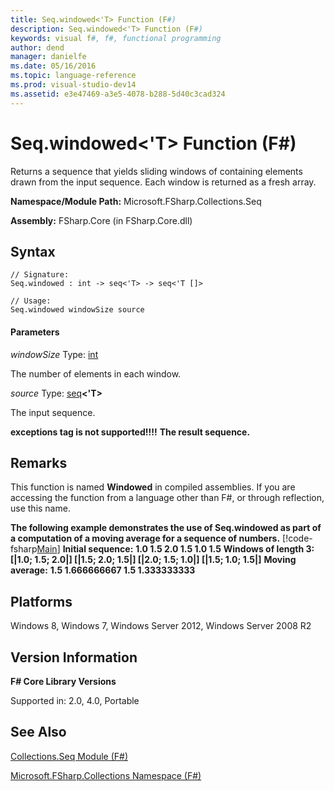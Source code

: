 ```yaml
---
title: Seq.windowed<'T> Function (F#)
description: Seq.windowed<'T> Function (F#)
keywords: visual f#, f#, functional programming
author: dend
manager: danielfe
ms.date: 05/16/2016
ms.topic: language-reference
ms.prod: visual-studio-dev14
ms.assetid: e3e47469-a3e5-4078-b288-5d40c3cad324 
---
```


# Seq.windowed<'T> Function (F#)

Returns a sequence that yields sliding windows of containing elements drawn from the input sequence. Each window is returned as a fresh array.

**Namespace/Module Path:** Microsoft.FSharp.Collections.Seq

**Assembly:** FSharp.Core (in FSharp.Core.dll)


## Syntax

```
// Signature:
Seq.windowed : int -> seq<'T> -> seq<'T []>

// Usage:
Seq.windowed windowSize source
```

#### Parameters
*windowSize*
Type: [int](https://msdn.microsoft.com/library/025d5455-3622-4ea5-9573-3ecbd4ee1375)


The number of elements in each window.


*source*
Type: [seq](https://msdn.microsoft.com/library/2f0c87c6-8a0d-4d33-92a6-10d1d037ce75)**&lt;'T&gt;**


The input sequence.



**exceptions tag is not supported!!!!**
**The result sequence.**
## Remarks
This function is named **Windowed** in compiled assemblies. If you are accessing the function from a language other than F#, or through reflection, use this name.

**The following example demonstrates the use of Seq.windowed as part of a computation of a moving average for a sequence of numbers.**
[!code-fsharp[Main](snippets/fssequences/snippet180.fs)]
**Initial sequence:**
**1.0 1.5 2.0 1.5 1.0 1.5**
**Windows of length 3:**
**[|1.0; 1.5; 2.0|] [|1.5; 2.0; 1.5|] [|2.0; 1.5; 1.0|] [|1.5; 1.0; 1.5|]**
**Moving average:**
**1.5 1.666666667 1.5 1.333333333**
## Platforms
Windows 8, Windows 7, Windows Server 2012, Windows Server 2008 R2


## Version Information
**F# Core Library Versions**

Supported in: 2.0, 4.0, Portable




## See Also
[Collections.Seq Module &#40;F&#35;&#41;](Collections.Seq-Module-%5BFSharp%5D.md)

[Microsoft.FSharp.Collections Namespace &#40;F&#35;&#41;](Microsoft.FSharp.Collections-Namespace-%5BFSharp%5D.md)

